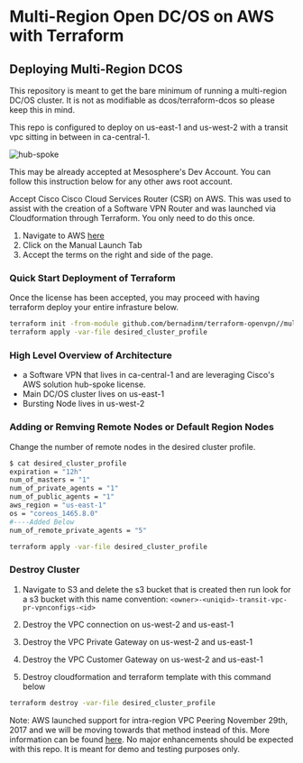 # Multi-Region Open DC/OS on AWS with Terraform

## Deploying Multi-Region DCOS 

This repository is meant to get the bare minimum of running a multi-region DC/OS cluster. It is not as modifiable as dcos/terraform-dcos so please keep this in mind. 

This repo is configured to deploy on us-east-1 and us-west-2 with a transit vpc sitting in between in ca-central-1.

![hub-spoke](https://alln-extcloud-storage.cisco.com/ciscoblogs/blog-Image-Body.png)

This may be already accepted at Mesosphere's Dev Account. You can follow this instruction below for any other aws root account.

Accept Cisco Cisco Cloud Services Router (CSR) on AWS. This was used to assist with the creation of a Software VPN Router and was launched via Cloudformation through Terraform. You only need to do this once.

1. Navigate to AWS [here](https://aws.amazon.com/marketplace/fulfillment?productId=9f5a4516-a4c3-4cf1-89d4-105d2200230e&ref_=dtl_psb_continue)
2. Click on the Manual Launch Tab
3. Accept the terms on the right and side of the page. 

### Quick Start Deployment of Terraform

Once the license has been accepted, you may proceed with having terraform deploy your entire infrasture below.

```bash
terraform init -from-module github.com/bernadinm/terraform-openvpn//multi-region-aws
terraform apply -var-file desired_cluster_profile
```

### High Level Overview of Architecture

* a Software VPN that lives in ca-central-1 and are leveraging Cisco's AWS solution hub-spoke license. 
* Main DC/OS cluster lives on us-east-1
* Bursting Node lives in us-west-2

### Adding or Remving Remote Nodes or Default Region Nodes

Change the number of remote nodes in the desired cluster profile.

```bash 
$ cat desired_cluster_profile
expiration = "12h"
num_of_masters = "1"
num_of_private_agents = "1"
num_of_public_agents = "1"
aws_region = "us-east-1"
os = "coreos_1465.8.0"
#----Added Below
num_of_remote_private_agents = "5"
```

```bash
terraform apply -var-file desired_cluster_profile
```
### Destroy Cluster

1. Navigate to S3 and delete the s3 bucket that is created then run look for a s3 bucket with this name convention: `<owner>-<uniqid>-transit-vpc-pr-vpnconfigs-<id>`

2. Destroy the VPC connection on us-west-2 and us-east-1

3. Destroy the VPC Private Gateway on us-west-2 and us-east-1

4. Destroy the VPC Customer Gateway on us-west-2 and us-east-1

5. Destroy cloudformation and terraform template with this command below

```bash
terraform destroy -var-file desired_cluster_profile
```

Note: AWS launched support for intra-region VPC Peering November 29th, 2017 and we will be moving towards that method instead of this. More information can be found [here](https://aws.amazon.com/about-aws/whats-new/2017/11/announcing-support-for-inter-region-vpc-peering/). No major enhancements should be expected with this repo. It is meant for demo and testing purposes only.
